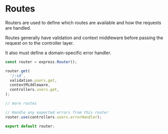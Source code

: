 # Routes

Routers are used to define which routes are available and how the requests are handled.
 
Routes generally have validation and context middleware before passing the request on to the controller layer.

It also must define a domain-specific error handler.

```typescript
const router = express.Router();

router.get(
  '/:id',
  validation.users.get,
  contextMiddleware,
  controllers.users.get,
);

// more routes

// Handle any expected errors from this router
router.use(controllers.users.errorHandler);

export default router;
```
